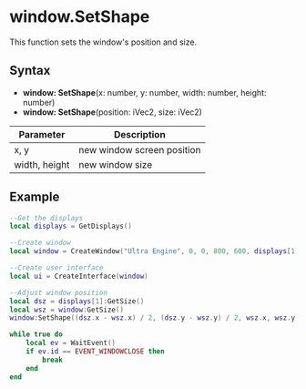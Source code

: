 # window.SetShape

This function sets the window's position and size.

## Syntax

- **window: SetShape**(x: number, y: number, width: number, height: number)
- **window: SetShape**(position: iVec2, size: iVec2)

| Parameter | Description |
| --- | --- |
| x, y | new window screen position |
| width, height | new window size |

## Example

```lua
--Get the displays
local displays = GetDisplays()

--Create window
local window = CreateWindow("Ultra Engine", 0, 0, 800, 600, displays[1])

--Create user interface
local ui = CreateInterface(window)

--Adjust window position
local dsz = displays[1]:GetSize()
local wsz = window:GetSize()
window:SetShape((dsz.x - wsz.x) / 2, (dsz.y - wsz.y) / 2, wsz.x, wsz.y)

while true do
    local ev = WaitEvent()
    if ev.id == EVENT_WINDOWCLOSE then
        break
    end
end